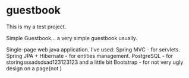 # guestbook

This is my a test project.

Simple Guestbook... a very simple guestbook usually.

Single-page web java application.
I've used:
Spring MVC - for servlets.
Spring JPA + Hibernate - for entities management.
PostgreSQL - for storingsssadsdsad123123123
and a little bit
Bootstrap - for not very ugly design on a page(not )    
